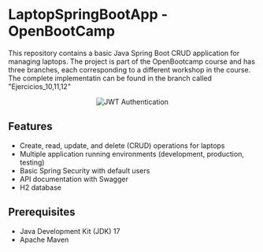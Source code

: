 # LaptopSpringBootApp - OpenBootCamp

This repository contains a basic Java Spring Boot CRUD application for managing laptops. 
The project is part of the OpenBootcamp course and has three branches, each corresponding to a different workshop in the course.
The complete implementatin can be found in the branch called "Ejercicios_10,11,12"

<div align="center">
  <img src="[https://jwt.io/img/logo-asset.svg](https://3025166959-files.gitbook.io/~/files/v0/b/gitbook-legacy-files/o/assets%2F-MgwMOcm4UygF4VcCNIq%2F-Mj_A8lxzMa4XaT3D1mT%2F-Mj_AvIoKnZa-1neamkq%2Fswagger.png?alt=media&token=b883b913-6afc-4de3-9ec4-c5a09d8081c8)" alt="JWT Authentication" />
</div>

## Features

- Create, read, update, and delete (CRUD) operations for laptops
- Multiple application running environments (development, production, testing)
- Basic Spring Security with default users
- API documentation with Swagger
- H2 database

## Prerequisites

- Java Development Kit (JDK) 17
- Apache Maven
